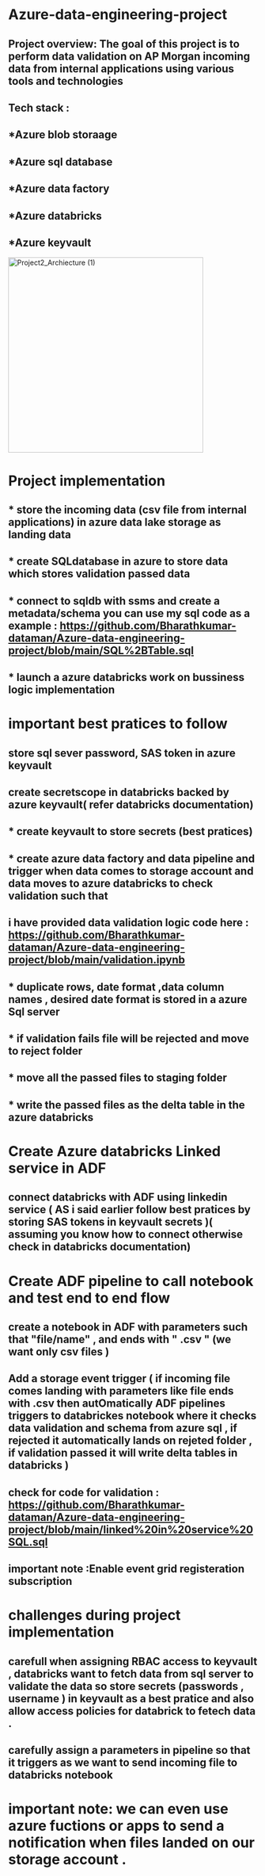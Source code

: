 # Azure-data-engineering-project
   ## Project overview: The goal of this project is to perform data validation on AP Morgan incoming  data from internal applications using various tools and technologies 
## Tech stack :
 ##  *Azure blob storaage 
 ##  *Azure sql database
 ##  *Azure data factory
 ##  *Azure databricks
 ##  *Azure keyvault 
               

  <img width="394" alt="Project2_Archiecture (1)" src="https://github.com/user-attachments/assets/0b1e3c36-98cb-4bbf-be28-b01749643fd8">
  
# Project implementation   
  ## * store the incoming data (csv file from internal applications) in azure data lake storage as landing data 
  ## * create SQLdatabase in azure to store data which stores validation passed data 
  ## * connect to sqldb with ssms and create a metadata/schema you can use my sql code as a example : https://github.com/Bharathkumar-dataman/Azure-data-engineering-project/blob/main/SQL%2BTable.sql
  
   ## * launch a azure databricks work on bussiness logic implementation 

# important best pratices to follow 
   ## store sql sever password, SAS token  in azure keyvault 
   ## create secretscope in databricks backed by azure keyvault( refer databricks documentation)
  
  
  
  ##    * create keyvault to store secrets (best pratices)
  ##    * create azure data factory and data pipeline and trigger when data comes to storage account and data moves to azure databricks to check validation such that 

  ## i have provided data validation logic code here : https://github.com/Bharathkumar-dataman/Azure-data-engineering-project/blob/main/validation.ipynb
  
  ##   * duplicate rows, date format ,data column names , desired date format is stored in a azure Sql server 
  ##   * if validation fails file will be rejected and move to reject folder 
  ##   * move all the passed files to staging folder 
  ##   * write the passed files as the delta table in the azure databricks 

# Create Azure databricks Linked service in ADF
 ## connect databricks with ADF using linkedin service ( AS i said  earlier follow best pratices by storing SAS tokens in keyvault secrets )( assuming you know how to connect otherwise check in databricks documentation)

# Create ADF pipeline to call notebook and test end to end flow 
 ## create a notebook in ADF with parameters such that  "file/name" , and ends with " .csv " (we want only csv files )
 ## Add a storage event trigger ( if incoming file comes landing with parameters like file ends with .csv then autOmatically ADF pipelines triggers to databrickes notebook where it checks data validation and schema from azure sql , if rejected it automatically lands on rejeted folder , if validation passed it will  write delta tables in databricks )
 ##  check for code for validation :  https://github.com/Bharathkumar-dataman/Azure-data-engineering-project/blob/main/linked%20in%20service%20SQL.sql

 ## important note :Enable event grid registeration  subscription  


  # challenges during project implementation 
   ##  carefull when assigning RBAC access to keyvault , databricks want to fetch data from sql server to validate the data so store secrets (passwords , username ) in  keyvault as a best pratice and also allow access policies for databrick to fetech data .

   ## carefully assign a parameters in pipeline so that it  triggers as we want to send incoming file to databricks notebook 
   
# important note: we can even use azure fuctions or apps to send a notification  when files landed on our storage  account .



   
